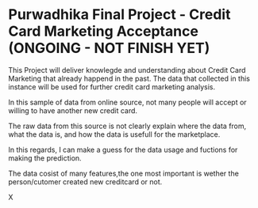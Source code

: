 # Purwadhika Final Project - Credit Card Marketing Acceptance (ONGOING - NOT FINISH YET)

This Project will deliver knowlegde and understanding about Credit Card Marketing that already happend in the past.
The data that collected in this instance will be used for further credit card marketing analysis.

In this sample of data from online source, not many people will accept or willing to have another new credit card.

The raw data from this source is not clearly explain where the data from, what the data is, and how the data is usefull for the marketplace.

In this regards, I can make a guess for the data usage and fuctions for making the prediction.

The data cosist of many features,the one most important is wether the person/cutomer created new creditcard or not.

X
